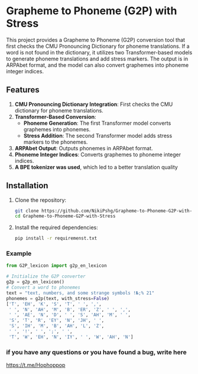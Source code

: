 # Grapheme to Phoneme (G2P) with Stress

This project provides a Grapheme to Phoneme (G2P) conversion tool that first checks the CMU Pronouncing Dictionary for phoneme translations. If a word is not found in the dictionary, it utilizes two Transformer-based models to generate phoneme translations and add stress markers. The output is in ARPAbet format, and the model can also convert graphemes into phoneme integer indices.

## Features

1. **CMU Pronouncing Dictionary Integration**: First checks the CMU dictionary for phoneme translations.
2. **Transformer-Based Conversion**:
    - **Phoneme Generation**: The first Transformer model converts graphemes into phonemes.
    - **Stress Addition**: The second Transformer model adds stress markers to the phonemes.
3. **ARPAbet Output**: Outputs phonemes in ARPAbet format.
4. **Phoneme Integer Indices**: Converts graphemes to phoneme integer indices.
5. **A BPE tokenizer was used**, which led to a better translation quality

## Installation

1. Clone the repository:
    ```sh
    git clone https://github.com/NikiPshg/Grapheme-to-Phoneme-G2P-with-Stress.git
    cd Grapheme-to-Phoneme-G2P-with-Stress
    ```

2. Install the required dependencies:
    ```sh
    pip install -r requiremenst.txt
    ```


### Example

```python
from G2P_lexicon import g2p_en_lexicon

# Initialize the G2P converter
g2p = g2p_en_lexicon()
# Convert a word to phonemes
text = "text, numbers, and some strange symbols !№;% 21"
phonemes = g2p(text, with_stress=False)
['T', 'EH', 'K', 'S', 'T', ' ', ',',
 ' ', 'N', 'AH', 'M', 'B', 'ER', 'Z', ' ', ',',
 ' ', 'AE', 'N', 'D', ' ', 'S', 'AH', 'M', ' ',
 'S', 'T', 'R', 'EY', 'N', 'JH', ' ',
 'S', 'IH', 'M', 'B', 'AH', 'L', 'Z',
 ' ', '!', ' ', ';', ' ',
 'T', 'W', 'EH', 'N', 'IY', ' ', 'W', 'AH', 'N']
```

### if you have any questions or you have found a bug, write here
https://t.me/Hophoppop



